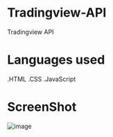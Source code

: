 # Tradingview-API
Tradingview API

# Languages used
.HTML
.CSS
.JavaScript

# ScreenShot
![image](https://github.com/Rodriggoo8/Tradingview-API/assets/115558419/c58684a7-d0ec-453a-a8a5-56b00eb61d28)
